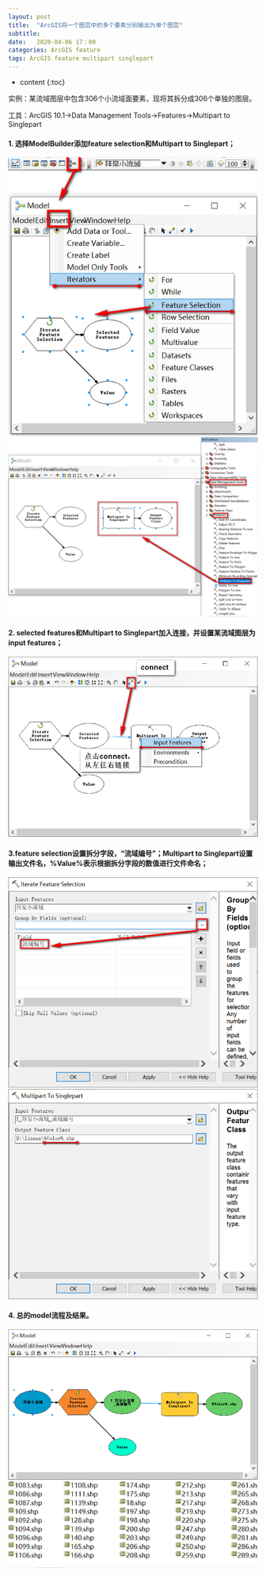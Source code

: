 ```yaml
---
layout: post
title:  "ArcGIS将一个图层中的多个要素分别输出为单个图层"
subtitle:   
date:   2020-04-06 17：00
categories: ArcGIS feature
tags: ArcGIS feature multipart singlepart
---
```


* content
{:toc}

实例：某流域图层中包含306个小流域面要素，现将其拆分成306个单独的图层。

工具：ArcGIS 10.1->Data Management Tools->Features->Multipart to Singlepart

#### 1. 选择ModelBuilder添加feature selection和Multipart to Singlepart；
![](https://raw.githubusercontent.com/tingting-huang/PicGo/master/blog_files/img/PicGo-GitHub-PicBed/20200406162916.jpg)
![](https://raw.githubusercontent.com/tingting-huang/PicGo/master/blog_files/img/PicGo-GitHub-PicBed/20200406162925.jpg)

#### 2. selected features和Multipart to Singlepart加入连接，并设置某流域图层为input features；
![](https://raw.githubusercontent.com/tingting-huang/PicGo/master/blog_files/img/PicGo-GitHub-PicBed/20200406163404.jpg)

#### 3.feature selection设置拆分字段，“流域编号”；Multipart to Singlepart设置输出文件名，%Value%表示根据拆分字段的数值进行文件命名；
![](https://raw.githubusercontent.com/tingting-huang/PicGo/master/blog_files/img/PicGo-GitHub-PicBed/20200406163020.jpg)
![](https://raw.githubusercontent.com/tingting-huang/PicGo/master/blog_files/img/PicGo-GitHub-PicBed/20200406164240.jpg)

#### 4. 总的model流程及结果。
![](https://raw.githubusercontent.com/tingting-huang/PicGo/master/blog_files/img/PicGo-GitHub-PicBed/20200406163106.jpg)
![](https://raw.githubusercontent.com/tingting-huang/PicGo/master/blog_files/img/PicGo-GitHub-PicBed/20200406163027.jpg)


